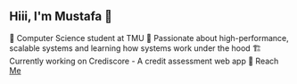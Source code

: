 ## Hiii, I'm Mustafa 👋

🧠 Computer Science student at TMU
🔬 Passionate about high-performance, scalable systems and learning how systems work under the hood
🏗️ Currently working on Crediscore - A credit assessment web app
📧 Reach <a href="mailto:m&#117;st&#97;fa@exa&#109;ple.com">Me</a>
